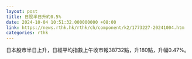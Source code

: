 ```yaml
---
layout: post
title: 日股半日升約0.5%
date: 2024-10-04 10:51:32.000000000 +08:00
link: https://news.rthk.hk/rthk/ch/component/k2/1773227-20241004.htm
categories: rthk
---
```


日本股市半日上升，日經平均指數上午收市報38732點，升180點，升幅0.47%。
